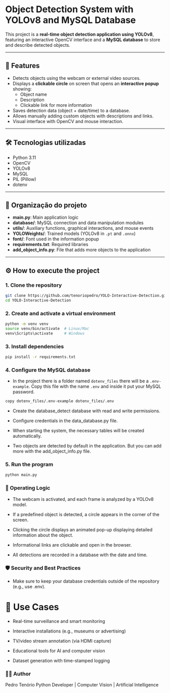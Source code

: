 # Object Detection System with YOLOv8 and MySQL Database

This project is a **real-time object detection application using YOLOv8**, featuring an interactive OpenCV interface and a **MySQL database** to store and describe detected objects.

---

## 📸 Features

- Detects objects using the webcam or external video sources.
- Displays a **clickable circle** on screen that opens an **interactive popup** showing:
  - Object name
  - Description
  - Clickable link for more information
- Saves detection data (object + date/time) to a database.
- Allows manually adding custom objects with descriptions and links.
- Visual interface with OpenCV and mouse interaction.

---

## 🛠️ Tecnologias utilizadas

- Python 3.11
- OpenCV
- YOLOv8 
- MySQL
- PIL (Pillow)
- dotenv


---

## 📂 Organização do projeto

- **main.py**: Main application logic
- **database/**: MySQL connection and data manipulation modules
- **utils/**: Auxiliary functions, graphical interactions, and mouse events
- **YOLOWeights/**: Trained models (YOLOv8 in `.pt` and `.onnx`)
- **font/**: Font used in the information popup
- **requirements.txt**: Required libraries
- **add_object_info.py**: File that adds more objects to the application

---

## ⚙️ How to execute the project


### 1. Clone the repository

```bash
git clone https://github.com/tenoriopedro/YOLO-Interactive-Detection.git
cd YOLO-Interactive-Detection
```

### 2. Create and activate a virtual environment

```bash
python -m venv venv
source venv/bin/activate  # Linux/Mac
venv\Scripts\activate     # Windows
```

### 3. Install dependencies

```bash
pip install -r requirements.txt
```

### 4. Configure the MySQL database

- In the project there is a folder named `dotenv_files` there will be a `.env-example`. Copy this file with the name `.env` and inside it put your MySQL password.

```bash
copy dotenv_files/.env-example dotenv_files/.env
```

- Create the database_detect database with read and write permissions.

- Configure credentials in the data_database.py file.

- When starting the system, the necessary tables will be created automatically.

- Two objects are detected by default in the application. But you can add more with the add_object_info.py file.

### 5. Run the program

```bash
python main.py
```

### 🧠 Operating Logic

- The webcam is activated, and each frame is analyzed by a YOLOv8 model.

- If a predefined object is detected, a circle appears in the corner of the screen.

- Clicking the circle displays an animated pop-up displaying detailed information about the object.

- Informational links are clickable and open in the browser.

- All detections are recorded in a database with the date and time.

### 🛡️ Security and Best Practices

- Make sure to keep your database credentials outside of the repository (e.g., use .env).


# 🧠 Use Cases

- Real-time surveillance and smart monitoring

- Interactive installations (e.g., museums or advertising)

- TV/video stream annotation (via HDMI capture)

- Educational tools for AI and computer vision

- Dataset generation with time-stamped logging


### 👨‍💻 Author

Pedro Tenório
Python Developer | Computer Vision | Artificial Intelligence